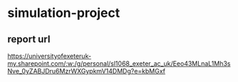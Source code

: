 # simulation-project


## report url
https://universityofexeteruk-my.sharepoint.com/:w:/g/personal/sl1068_exeter_ac_uk/Eeo43MLnaL1Mh3sNve_0yZABJDru6MzrWXGypkmV14DMDg?e=kbMGxf
